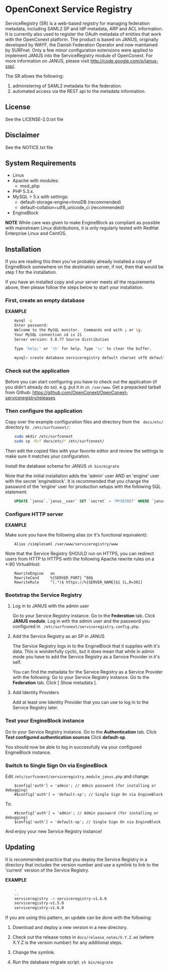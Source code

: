 # OpenConext Service Registry #

ServiceRegistry (SR) is a web-based registry for managing federation metadata, including
SAML2 SP and IdP metadata, ARP and ACL information.  It is currently also used to register
the OAuth metadata of entities that work with the OpenConext platform.  The product is
based on JANUS, originally developed by WAYF, the Danish Federation Operator and now
maintained by SURFnet.  Only a few minor configuration extensions were applied to implement
JANUS into the ServiceRegistry module of OpenConext.  For more information on JANUS, please
visit http://code.google.com/p/janus-ssp/.

The SR allows the following:
1. administering of SAML2 metadata for the federation.
2. automated access via the REST api to the metadata information.

## License

See the LICENSE-2.0.txt file

## Disclaimer

See the NOTICE.txt file

## System Requirements ##
* Linux
* Apache with modules:
    - mod_php
* PHP 5.3.x.
* MySQL > 5.x with settings:
    - default-storage-engine=InnoDB (recommended)
    - default-collation=utf8_unicode_ci (recommended)
* EngineBlock

**NOTE**
While care was given to make EngineBlock as compliant as possible with mainstream Linux distributions,
it is only regularly tested with RedHat Enterprise Linux and CentOS.

## Installation ##

If you are reading this then you've probably already installed a copy of EngineBlock somewhere on the destination server,
if not, then that would be step 1 for the installation.

If you have an installed copy and your server meets all the requirements above, then please follow the steps below
to start your installation.


### First, create an empty database ###

**EXAMPLE**
```sh
    mysql -p
    Enter password:
    Welcome to the MySQL monitor.  Commands end with ; or \g.
    Your MySQL connection id is 21
    Server version: 5.0.77 Source distribution

    Type 'help;' or '\h' for help. Type '\c' to clear the buffer.

    mysql> create database serviceregistry default charset utf8 default collate utf8_unicode_ci;
```
### Check out the application ###

Before you can start configuring you have to check out the application (if you didn't already do so). e.g. put it
in ``sh /var/www``. Get a prepacked tarball from Github: https://github.com/OpenConext/OpenConext-serviceregistry/releases

### Then configure the application ###

Copy over the example configuration files and directory from the `` docs/etc/`` directory to `` /etc/surfconext/``:
```sh
    sudo mkdir /etc/surfconext
    sudo cp -Rvf docs/etc/* /etc/surfconext/
```
Then edit the copied files with your favorite editor and review the settings to make sure it matches your configuration.

Install the database schema for JANUS
``sh bin/migrate``

Note that the initial installation adds the 'admin' user AND an 'engine' user with the secret 'engineblock'.
It is recommended that you change the password of the 'engine' user for production setups with the following SQL statement:
```sql
    UPDATE `janus`.`janus__user` SET `secret` = 'MYSECRET' WHERE `janus__user`.`userid` ='engine';
```

### Configure HTTP server ###

**EXAMPLE**

Make sure you have the following alias (or it's functional equivalent):
```
    Alias /simplesaml /var/www/serviceregistry/www
```
Note that the Service Registry SHOULD run on HTTPS, you can redirect users from HTTP to HTTPS
with the following Apache rewrite rules on a *:80 VirtualHost:
```
    RewriteEngine   on
    RewriteCond     %{SERVER_PORT} ^80$
    RewriteRule     ^(.*)$ https://%{SERVER_NAME}$1 [L,R=301]
```

### Bootstrap the Service Registry ###

1. Log in to JANUS with the admin user

    Go to your Service Registry instance.
    Go to the **Federation** tab.
    Click **JANUS module**.
    Log in with the admin user and the password you configured in `` /etc/surfconext/serviceregistry.config.php``.

2. Add the Service Registry as an SP in JANUS

    The Service Registry logs in to the EngineBlock that it supplies with it's data.
    This is wonderfully cyclic, but it does mean that while in admin mode you have to add the Service Registry
    as a Service Provider in it's self.

    You can find the metadata for the Service Registry as a Service Provider with the following:
    Go to your Service Registry instance.
    Go to the **Federation** tab.
    Click \[ Show metadata \].

3. Add Identity Providers

    Add at least one Identity Provider that you can use to log in to the Service Registry later.


### Test your EngineBlock instance ###

Go to your Service Registry instance.
Go to the **Authentication** tab.
Click **Test configured authentication sources**
Click **default-sp**.

You should now be able to log in successfully via your configured EngineBlock instance.


### Switch to Single Sign On via EngineBlock ###

Edit ``/etc/surfconext/serviceregistry.module_janus.php`` and change:
```
    $config['auth'] = 'admin'; // Admin password (for installing or debugging)
    #$config['auth'] = 'default-sp'; // Single Sign On via EngineBlock
```

To:
```
    #$config['auth'] = 'admin'; // Admin password (for installing or debugging)
    $config['auth'] = 'default-sp'; // Single Sign On via EngineBlock
```

And enjoy your new Service Registry instance!


## Updating ##

It is recommended practice that you deploy the Service Registry in a directory that includes
the version number and use a symlink to link to the 'current' version of the Service Registry.

**EXAMPLE**
```sh
    .
    ..
    serviceregistry -> serviceregistry-v1.6.0
    serviceregistry-v1.5.0
    serviceregistry-v1.6.0
```

If you are using this pattern, an update can be done with the following:

1. Download and deploy a new version in a new directory.

2. Check out the release notes in ``docs/release_notes/X.Y.Z.md`` (where X.Y.Z is the version number) for any
   additional steps.

4. Change the symlink.

5. Run the database migrate script.
``sh bin/migrate``
